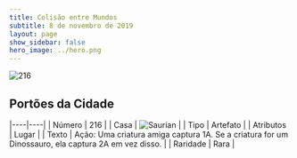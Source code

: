 ```yaml
---
title: Colisão entre Mundos
subtitle: 8 de novembro de 2019
layout: page
show_sidebar: false
hero_image: ../hero.png
---
```


![216](https://cdn.keyforgegame.com/media/card_front/pt/452_216_82WX2FJW5CM9_pt.png)

## Portões da Cidade

|----|----|
| Número | 216 |
| Casa | ![Saurian](https://archonarcana.com/images/thumb/9/9e/Saurian_P.png/22px-Saurian_P.png "Sauro") |
| Tipo | Artefato |
| Atributos | Lugar |
| Texto | Ação: Uma criatura amiga captura 1A. Se a criatura for um Dinossauro, ela captura 2A em vez disso. |
| Raridade | Rara |
